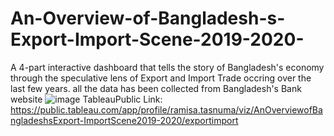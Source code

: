 # An-Overview-of-Bangladesh-s-Export-Import-Scene-2019-2020-
A 4-part interactive dashboard that tells the story of Bangladesh's economy through the speculative 
lens of Export and Import Trade occring over the last few years. all the data has been collected from Bangladesh's Bank website
![image](https://user-images.githubusercontent.com/91160690/189415321-f7cf5185-17d7-4712-9f21-3dfd4d602325.png)
TableauPublic Link: https://public.tableau.com/app/profile/ramisa.tasnuma/viz/AnOverviewofBangladeshsExport-ImportScene2019-2020/exportimport

